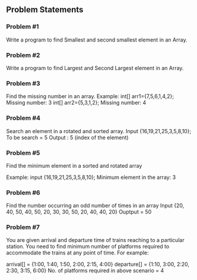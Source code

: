 ## Problem Statements
### Problem #1
Write a program to find Smallest and second smallest element in an Array.

### Problem #2
Write a program to find Largest and Second Largest element in an Array.

### Problem #3
Find the missing number in an array.
Example:
int[] arr1={7,5,6,1,4,2};
Missing number: 3
int[] arr2={5,3,1,2};
Missing number: 4

### Problem #4
Search an element in a rotated and sorted array.
Input {16,19,21,25,3,5,8,10};
To be search = 5
Output : 5 (index of the element)

### Problem #5
Find the minimum element in a sorted and rotated array

Example:
input {16,19,21,25,3,5,8,10};
Minimum element in the array: 3

### Problem #6
Find the number occurring an odd number of times in an array
Input {20, 40, 50, 40, 50, 20, 30, 30, 50, 20, 40, 40, 20}
Ouptput = 50

### Problem #7
You are given arrival and departure time of trains reaching to a particular station. You need to find minimum number of platforms required to accommodate the trains at any point of time.
For example:
 
arrival[] = {1:00, 1:40, 1:50, 2:00, 2:15, 4:00}
departure[] = {1:10, 3:00, 2:20, 2:30, 3:15, 6:00}
No. of platforms required in above scenario = 4


